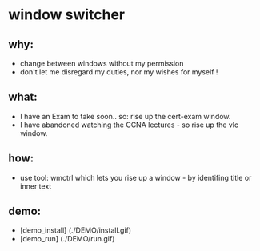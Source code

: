window switcher
=====

why:
---
- change between windows without my permission
- don't let me disregard my duties, nor my wishes for myself !


what:
----
- I have an Exam to take soon.. so: rise up the cert-exam window.
- I have abandoned watching the CCNA lectures - so rise up the vlc window.

how:
---
- use tool: wmctrl which lets you rise up a window - by identifing title or
  inner text

demo:
---
- [demo_install] (./DEMO/install.gif)
- [demo_run] (./DEMO/run.gif)
